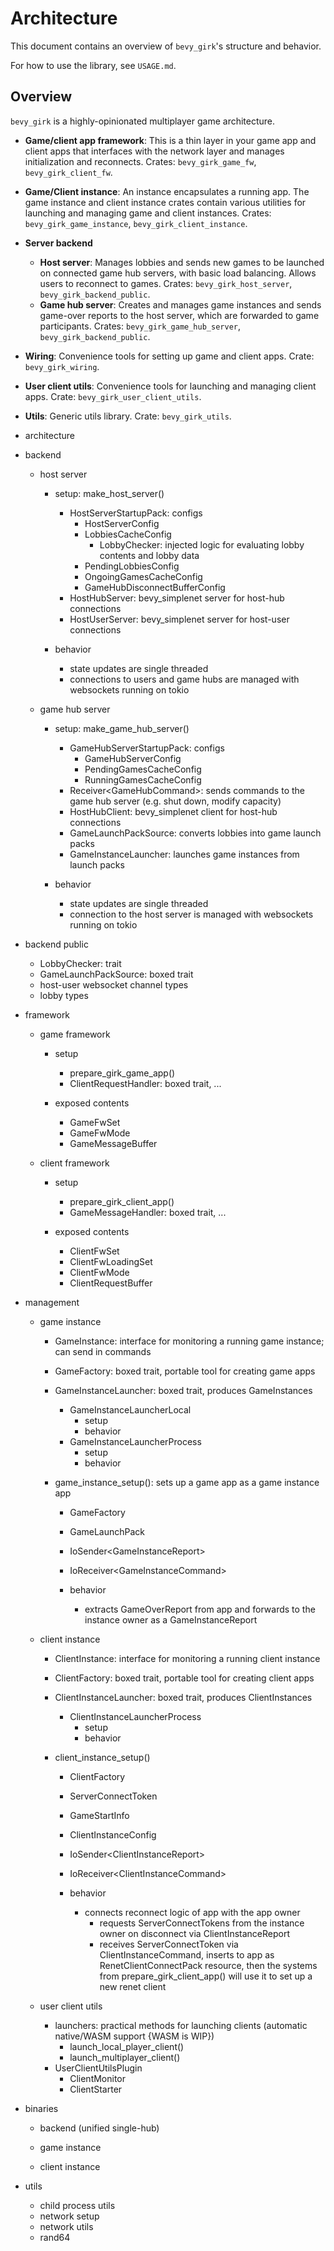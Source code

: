 # Architecture

This document contains an overview of `bevy_girk`'s structure and behavior.

For how to use the library, see `USAGE.md`.



## Overview

`bevy_girk` is a highly-opinionated multiplayer game architecture.

- **Game/client app framework**: This is a thin layer in your game app and client apps that interfaces with the network layer and manages initialization and reconnects. Crates: `bevy_girk_game_fw`, `bevy_girk_client_fw`.
- **Game/Client instance**: An instance encapsulates a running app. The game instance and client instance crates contain various utilities for launching and managing game and client instances. Crates: `bevy_girk_game_instance`, `bevy_girk_client_instance`.
- **Server backend**
    - **Host server**: Manages lobbies and sends new games to be launched on connected game hub servers, with basic load balancing. Allows users to reconnect to games. Crates: `bevy_girk_host_server`, `bevy_girk_backend_public`.
    - **Game hub server**: Creates and manages game instances and sends game-over reports to the host server, which are forwarded to game participants. Crates: `bevy_girk_game_hub_server`, `bevy_girk_backend_public`.
- **Wiring**: Convenience tools for setting up game and client apps. Crate: `bevy_girk_wiring`.
- **User client utils**: Convenience tools for launching and managing client apps. Crate: `bevy_girk_user_client_utils`.
- **Utils**: Generic utils library. Crate: `bevy_girk_utils`.




- architecture


- backend
    - host server
        - setup: make_host_server()
            - HostServerStartupPack: configs
                - HostServerConfig
                - LobbiesCacheConfig
                    - LobbyChecker: injected logic for evaluating lobby contents and lobby data
                - PendingLobbiesConfig
                - OngoingGamesCacheConfig
                - GameHubDisconnectBufferConfig
            - HostHubServer: bevy_simplenet server for host-hub connections
            - HostUserServer: bevy_simplenet server for host-user connections

        - behavior
            - state updates are single threaded
            - connections to users and game hubs are managed with websockets running on tokio


    - game hub server
        - setup: make_game_hub_server()
            - GameHubServerStartupPack: configs
                - GameHubServerConfig
                - PendingGamesCacheConfig
                - RunningGamesCacheConfig
            - Receiver\<GameHubCommand\>: sends commands to the game hub server (e.g. shut down, modify capacity)
            - HostHubClient: bevy_simplenet client for host-hub  connections
            - GameLaunchPackSource: converts lobbies into game launch packs
            - GameInstanceLauncher: launches game instances from launch packs

        - behavior
            - state updates are single threaded
            - connection to the host server is managed with websockets running on tokio


- backend public
    - LobbyChecker: trait
    - GameLaunchPackSource: boxed trait
    - host-user websocket channel types
    - lobby types


- framework
    - game framework
        - setup
            - prepare_girk_game_app()
            - ClientRequestHandler: boxed trait, ...

        - exposed contents
            - GameFwSet
            - GameFwMode
            - GameMessageBuffer

    - client framework
        - setup
            - prepare_girk_client_app()
            - GameMessageHandler: boxed trait, ...

        - exposed contents
            - ClientFwSet
            - ClientFwLoadingSet
            - ClientFwMode
            - ClientRequestBuffer


- management
    - game instance
        - GameInstance: interface for monitoring a running game instance; can send in commands

        - GameFactory: boxed trait, portable tool for creating game apps

        - GameInstanceLauncher: boxed trait, produces GameInstances
            - GameInstanceLauncherLocal
                - setup
                - behavior
            - GameInstanceLauncherProcess
                - setup
                - behavior

        - game_instance_setup(): sets up a game app as a game instance app
            - GameFactory
            - GameLaunchPack
            - IoSender\<GameInstanceReport\>
            - IoReceiver\<GameInstanceCommand\>

            - behavior
                - extracts GameOverReport from app and forwards to the instance owner as a GameInstanceReport

    - client instance
        - ClientInstance: interface for monitoring a running client instance

        - ClientFactory: boxed trait, portable tool for creating client apps

        - ClientInstanceLauncher: boxed trait, produces ClientInstances
            - ClientInstanceLauncherProcess
                - setup
                - behavior

        - client_instance_setup()
            - ClientFactory
            - ServerConnectToken
            - GameStartInfo
            - ClientInstanceConfig
            - IoSender\<ClientInstanceReport\>
            - IoReceiver\<ClientInstanceCommand\>

            - behavior
                - connects reconnect logic of app with the app owner
                    - requests ServerConnectTokens from the instance owner on disconnect via ClientInstanceReport
                    - receives ServerConnectToken via ClientInstanceCommand, inserts to app as RenetClientConnectPack resource, then the systems from prepare_girk_client_app() will use it to set up a new renet client

    - user client utils
        - launchers: practical methods for launching clients (automatic native/WASM support {WASM is WIP})
            - launch_local_player_client()
            - launch_multiplayer_client()
        - UserClientUtilsPlugin
            - ClientMonitor
            - ClientStarter


- binaries
    - backend (unified single-hub)


    - game instance


    - client instance



- utils
    - child process utils
    - network setup
    - network utils
    - rand64


